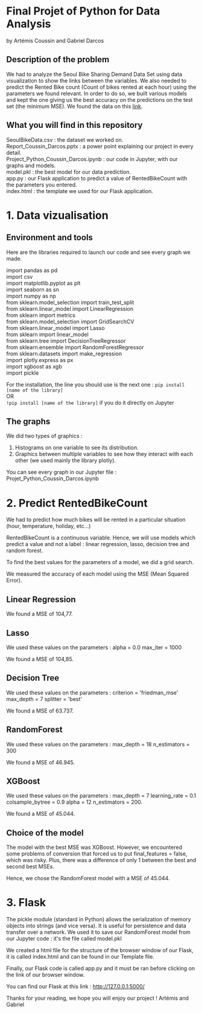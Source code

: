 # Final Projet of Python for Data Analysis
by Artémis Coussin and Gabriel Darcos

## Description of the problem

We had to analyze the Seoul Bike Sharing Demand Data Set using data visualization to show the links between the variables. 
We also needed to predict the Rented Bike count (Count of bikes rented at each hour) using the parameters we found relevant.
In order to do so, we built various models and kept the one giving us the best accuracy on the predictions on the test set (the minimum MSE).
We found the data on this [link](https://archive.ics.uci.edu/ml/datasets/Seoul+Bike+Sharing+Demand).

## What you will find in this repository

SeoulBikeData.csv : the dataset we worked on.  
Report_Coussin_Darcos.pptx : a power point explaining our project in every detail.  
Project_Python_Coussin_Darcos.ipynb : our code in Jupyter, with our graphs and models.  
model.pkl : the best model for our data prediction.  
app.py : our Flask application to predict a value of RentedBikeCount with the parameters you entered.  
index.html : the template we used for our Flask application.  


# 1. Data vizualisation

## Environment and tools

Here are the libraries required to launch our code and see every graph we made. 

import pandas as pd  
import csv  
import matplotlib.pyplot as plt  
import seaborn as sn  
import numpy as np  
from sklearn.model_selection import train_test_split  
from sklearn.linear_model import LinearRegression  
from sklearn import metrics  
from sklearn.model_selection import GridSearchCV  
from sklearn.linear_model import Lasso  
from sklearn import linear_model  
from sklearn.tree import DecisionTreeRegressor  
from sklearn.ensemble import RandomForestRegressor  
from sklearn.datasets import make_regression  
import plotly.express as px  
import xgboost as xgb  
import pickle  

For the installation, the line you should use is the next one : 
`pip install [name of the library]`  
OR  
`!pip install [name of the library]` if you do it directly on Jupyter

## The graphs

We did two types of graphics : 
1. Histograms on one variable to see its distribution.
2. Graphics between multiple variables to see how they interact with each other (we used mainly the library plotly).

You can see every graph in our Jupyter file : Projet_Python_Coussin_Darcos.ipynb


# 2. Predict RentedBikeCount

We had to predict how much bikes will be rented in a particular situation (hour, temperature, holiday, etc...)

RentedBikeCount is a continuous variable.
Hence, we will use models which predict a value and not a label : linear regression, lasso, decision tree and random forest.  

To find the best values for the parameters of a model, we did a grid search.

We measured the accuracy of each model using the MSE (Mean Squared Error). 

## Linear Regression

We found a MSE of 104,77.

## Lasso

We used these values on the parameters : 
alpha = 0.0
max_iter = 1000

We found a MSE of 104,85.

## Decision Tree

We used these values on the parameters : 
criterion = 'friedman_mse'
max_depth = 7
splitter = 'best'

We found a MSE of 63.737.

## RandomForest

We used these values on the parameters : 
max_depth = 18
n_estimators = 300

We found a MSE of 46.945.

## XGBoost

We used these values on the parameters :
max_depth = 7
learning_rate = 0.1
colsample_bytree = 0.9
alpha = 12
n_estimators = 200. 

We found a MSE of 45.044.

## Choice of the model

The model with the best MSE was XGBoost. However, we encountered some problems of conversion that forced us to put final_features = false, which was risky. 
Plus, there was a difference of only 1 between the best and second best MSEs. 

Hence, we chose the RandomForest model with a MSE of 45.044. 


# 3. Flask

The pickle module (standard in Python) allows the serialization of memory objects into strings (and vice versa). 
It is useful for persistence and data transfer over a network. We used it to save our RandomForest model from our Jupyter code : it's the file called model.pkl

We created a html file for the structure of the browser window of our Flask, it is called index.html and can be found in our Template file.

Finally, our Flask code is called app.py and it must be ran before clicking on the link of our browser window. 

You can find our Flask at this link : http://127.0.0.1:5000/


Thanks for your reading, we hope you will enjoy our project !
Artémis and Gabriel





